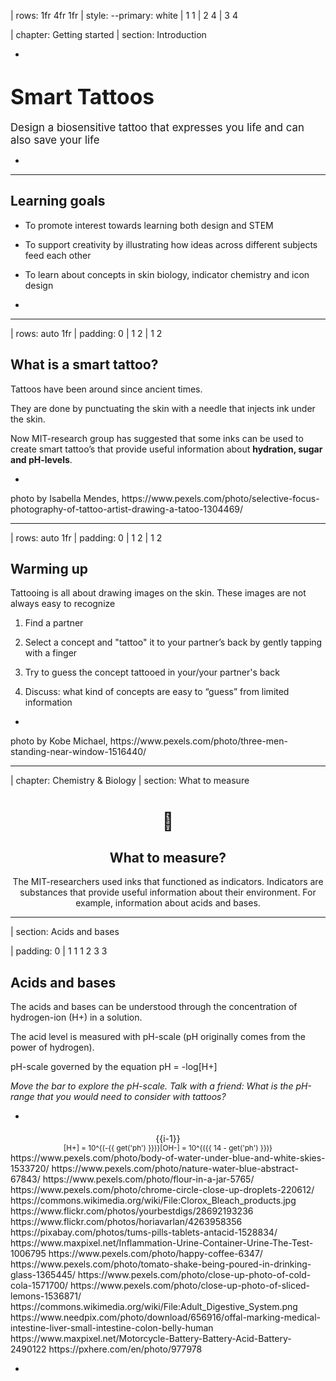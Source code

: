 | rows: 1fr 4fr 1fr
| style: --primary: white
| 1 1
| 2 4
| 3 4

| chapter: Getting started
| section: Introduction

<Background />

-

# <big>Smart Tattoos</big>

<big>Design a biosensitive tattoo that expresses you life and can also save your life</big>

-

<f-next-button title="Start" />

---

## Learning goals

- To promote interest towards learning both design and STEM

- To support creativity by illustrating how ideas across different subjects feed each other

- To learn about concepts in skin biology, indicator chemistry and icon design

-

---

| rows: auto 1fr
| padding: 0
| 1 2
| 1 2

<div style="padding:var(--content-padding);">

## What is a smart tattoo?

Tattoos have been around since ancient times.

They are done by punctuating the skin with a needle that injects ink under the skin.

Now MIT-research group has suggested that some inks can be used to create smart tattoo’s that provide useful information about **hydration, sugar and pH-levels**.

</div>

-

<f-image src="images/art-artist-drawing-1304469.jpg" />

<f-notes title="credits">
photo by Isabella Mendes,
https://www.pexels.com/photo/selective-focus-photography-of-tattoo-artist-drawing-a-tatoo-1304469/
</f-notes>

---

| rows: auto 1fr
| padding: 0
| 1 2
| 1 2

<section style="padding:var(--content-padding);">

## Warming up

Tattooing is all about drawing images on the skin. These images are not always easy to recognize

1. Find a partner

2. Select a concept and "tattoo" it to your partner’s back by gently tapping with a finger

3. Try to guess the concept tattooed in your/your partner's back

4. Discuss: what kind of concepts are easy to “guess” from limited information

</section>

-

<f-image style="background-position: 40%" src="images/bags-best-friends-daylight-1516440.jpg" />

<f-notes title="credits">
photo by Kobe Michael,
https://www.pexels.com/photo/three-men-standing-near-window-1516440/
</f-notes>

---

| chapter: Chemistry & Biology
| section: What to measure

<center style="flex-direction: column">

# 🧪

## What to measure?

The MIT-researchers used inks that functioned as indicators.
Indicators are substances that provide useful information about their environment.
For example, information about acids and bases.

</center>

---

| section: Acids and bases

| padding: 0
| 1 1 1 2 3 3

<section>

## Acids and bases

The acids and bases can be understood through the concentration of hydrogen-ion <f-math inline blue>(H+)</f-math> in a solution.

The acid level is measured with pH-scale (pH originally comes from the power of hydrogen).

pH-scale governed by the equation <f-math inline>pH = -log[H+]</f-math>

<f-slider set="ph" :value=7 :to=14 integer title="ph: " style="padding: calc(var(--content-padding)/2) 0" />

_Move the bar to explore the pH-scale. Talk with a friend: What is the pH-range that you would need to consider with tattoos?_

</section>

-

<section>
<div style="display: flex; align-items: center; flex-direction: column; position: relative">
  <f-artboard :width="280" :height="300" :step="20" style="margin-top: 5px" >
  	<f-line :x1="40" :y1="310 - i*20" :x2="240" :y2="310 - i*20" v-for="i in 15" />
    <f-rect style="transition: all .2s ease-in-out" :x="-100" :y="-290" :stroke="none" :fill="color('red')" :width="40" :height="280 - get('ph')*20" :rotation="180"/>
    <f-rect style="transition: all .2s ease-in-out" :x="-220" :y="-290" :stroke="none" :fill="color('blue')" :width="40" :height="get('ph')*20" :rotation="180"/>
    <f-text :x="20" :y="313 - i*20" v-for="i in 15">{{i-1}}</f-text>
  </f-artboard>
  <div style="display: flex; justify-content: center"> 
    <small>
      <f-math inline :update="get('ph')">
      [H+] = 10^{(-{{ get('ph') }})}
      </f-math>
    </small>  
    <small>
      <f-math inline :update="get('ph')">
      [OH-] = 10^{({{ 14 - get('ph') }})}
      </f-math>
    </small>
    </div>
</div>
</section>

<f-notes title="credits">
https://www.pexels.com/photo/body-of-water-under-blue-and-white-skies-1533720/
https://www.pexels.com/photo/nature-water-blue-abstract-67843/
https://www.pexels.com/photo/flour-in-a-jar-5765/
https://www.pexels.com/photo/chrome-circle-close-up-droplets-220612/
https://commons.wikimedia.org/wiki/File:Clorox_Bleach_products.jpg
https://www.flickr.com/photos/yourbestdigs/28692193236
https://www.flickr.com/photos/horiavarlan/4263958356
https://pixabay.com/photos/tums-pills-tablets-antacid-1528834/
https://www.maxpixel.net/Inflammation-Urine-Container-Urine-The-Test-1006795
https://www.pexels.com/photo/happy-coffee-6347/
https://www.pexels.com/photo/tomato-shake-being-poured-in-drinking-glass-1365445/
https://www.pexels.com/photo/close-up-photo-of-cold-cola-1571700/
https://www.pexels.com/photo/close-up-photo-of-sliced-lemons-1536871/
https://commons.wikimedia.org/wiki/File:Adult_Digestive_System.png
https://www.needpix.com/photo/download/656916/offal-marking-medical-intestine-liver-small-intestine-colon-belly-human
https://www.maxpixel.net/Motorcycle-Battery-Battery-Acid-Battery-2490122
https://pxhere.com/en/photo/977978
</f-notes>

-

<div style="position: relative; height: 100%">
<big style="
color: var(--white); 
z-index: 1; 
padding: var(--content-padding); 
position: absolute; 
bottom: 0; 
left: 0; 
right: 0;
background: linear-gradient(to bottom, rgba(0,0,0,0) 0%,rgba(0,0,0,0.65) 100%);
">{{ ['Battery acid','Stomach acid','Lemon juice','Soda','Tomato juice','Black coffee','Urine (average)','Pure water','Seawater','Baking Soda','Antacid tablets','Soap','Ammonia','Bleach','Drain cleaner'][get('ph')] }}</big>
<f-image style="z-index: -1; position: absolute; left: 0; top: 0; bottom: 0; right: 0; background-position: center center; background-size: cover" :src="'images/ph/' + get('ph') + '.jpg'" />
</div>

---

| section: Indicators
| padding: 0

<section>

## Indicators

move the pH-bar. Why does the color change?

<f-slider set="ph" :value=7 :to=14 integer title="ph: "  style="padding: calc(var(--content-padding)/2) 0" />

_When designing your indicator, you may need to consider the visibility of the color change. How accurate is the information offered by the color change?_

<div style="display: flex">

> <small><small>Phenol red: The structural parts indicated by the red color undergo changes as the pH is increased changing the colour of the molecule.</small></small>

<img style="width: auto" src="images/phenol.png" />

</div>

</section>

-

<div :style="{backgroundColor: hsl(56-get('ph')*4,80,70,1)}" style="position: relative; height: 100%">
<f-image style="position: absolute; left: 0; top: 0; bottom: 0; right: 0; background-size: cover" src="images/glass.png" />
</div>

---

| chapter: Semiotics & design
| section: Designing things

<center style="flex-direction: column">

# 👩‍🎨

## Designing <strike>a symbol</strike> <strike>an icon</strike> <strike>a pictogram</strike> a tattoo

Now we have to think about how our tattoo looks, feels, and most importantly - functions!

</center>

---

| padding: 0
| style: overflow: hidden

<div style="padding: var(--content-padding);">

## Life or death?

How can you make sure that others understand what your tattoo is about?

Try to visualise some abstract phenomena, like life (or death), by sketching something on a piece of paper.

After you've finished, show your creation to others, or draw it on a whiteboard.

What did you draw, and why? Does it differ from your friend's drawings?
Why do we use these particular things to mean something, can everyone understand them the same way everywhere else, in all situations?

</div>

-

<div style=" position: relative;
    overflow: hidden;
    width: 100%;
    height: 100%;">
<f-scene responsive >
  <f-group position="1 1">
    <f-rotation :duration="30000">
      <f-spin-pattern count="6" :scale="1" :r="0.9">
        <f-text :scale="4">💀</f-text>
      </f-spin-pattern>
    </f-rotation>
    <f-rotation :duration="60000">
      <f-spin-pattern count="12" :scale="1" :r="2" rotation="30">
        <f-text :scale="4">😇</f-text>
      </f-spin-pattern>
    </f-rotation>
  </f-group>
</f-scene>
</div>

---

| padding: 0
| section: Glossary of signs

<div style="
  padding: var(--content-padding); 
  background-color: var(--white);
  border-radius: 0 0 1rem 0;
  box-shadow: 0 0 10rem 10rem var(--white);
">

## What are we talking about?

The study of how we describe meaning to something is called **semiotics**. The main subject of semiotics is the **sign**, i. e. something that has meaning to someone else, in some context. **symbol** is a type of sign, and a **pictogram** is a type of visual symbol, that could also be called an **icon**.

</div>

-

<EmojiBg />

---

| section: Context is key
| padding: 0

<div style="
  padding: var(--content-padding); 
  background-color: var(--white);
  border-radius: 0 0 1rem 0;
  box-shadow: 0 0 10rem 10rem var(--white);
">

## Context is key

Symbols are always understood in some **context**. The symbol ☠️ could refer to a dangerous area, a poisonous liquid, or a jolly pirate ship at a kid's birthday party.

Symbols can also mean different things to different people. Symbols are **conventional**, which mean that they are agreed upon to mean something, and not everyone may know all of these agreements. A kid may link the ☠️ symbol to pirates of the Carribean, a doctor in a hospital to something else entirely.

</div>

-

<EmojiBg />

---

| section: Form & Style
| padding: 0

<div style="
  padding: var(--content-padding); 
  background-color: var(--white);
  border-radius: 0 0 1rem 0;
  box-shadow: 0 0 10rem 10rem var(--white);
">

## Form or function?

The way a symbol is presented is also part of the context. Simple lines and bold swatches of color are usually more readable at a glance. Detailed drawings are more decorative, but don't convey information that easily. For that reason, different styles are used for different purposes - if the purpose is to convey important information quickly, then the symbol should be as simple (readable) as possible.

If the functionality of the symbol is not that important, or the main function of the symbol is to be decorative, then there is more room to experiment with the form - or how the symbol looks like.

</div>

-

<EmojiBg />

---

## Style or substance?

Think and discuss - what are the things you need to pay attention to when designing a good icon? What are the dos and the don't-s?

To your right there are three sets of symbols, or icons, of different level of detail and style of drawing.
Try to think, in what context, and for what these could be used, and try to sketch the missing icon in the corresponding style.

When you have finished, click the button to reveal the original icon design and compare it to your result.

What is better in your design, what could still be improved?

-

<f-value :value="['./images/beverages_icons_missing.png', './images/beverages_icons.png']" set="bevs" />
<img :src="get('bevs', [])[get('bevs_index')]" />
<f-toggle title="Show the cup of tea" set="bevs_index" />

<f-value :value="['./images/candy_icons_missing.png', './images/candy_icons.png']" set="candy" />
<img :src="get('candy', [])[get('candy_index')]" />
<f-toggle title="Show the bag of popcorn" set="candy_index" />

<f-value :value="['./images/fastfood_icons_missing.png', './images/fastfood_icons.png']" set="food" />
<img :src="get('food', [])[get('food_index')]" />
<f-toggle title="Show the double cheeseburger" set="food_index" />

---

| chapter: Testing the tattoo
| section: Back to tattooing

## Back to tattooing

Tattoos have always had strong symbolic meaning - **cultural**, to convey some message about the bearer to other members of society - and / or **personal**, to mean something to the bearer herself.

What meaning or function would your **smart tattoo** have? Would it be personal, functional or cultural? Does it have to be understood by everyone, at a glance? Or could it be secret and personal, only understood by the bearer?

Tattoos become blurry over time and lose their sharpness. Think about how you should design icons for tattoos to reduce these effects?

-

**_ERIK: photo / illustration pls_**

---

| section: Deciding the conditions

## Deciding the conditions

In theory, chemicals can be engineered to react to any type of a condition in human body and produce a color.
Decide with your pair a condition that would be important to make visible or measurable with a tattoo.
Justify your choice with arguments.
Write down the condition to a piece of paper.

-

**_ERIK: photo / illustration pls_**

---

| section: Creating the appearance

## Creating the appearance

Sketch out the appearance of the smart tattoo, considering

1. the basics of icon design

2. the cultural context of the symbol

3. the specifics of the 'material'

4. the basic principles of pictography and icon design

### Time to test your tattoo

After sketching it is time to look how your tattoo would look like. Test your design in real life,
by sketching it on a friend 😃, and/or by uploading it to the tattoo-simulator on the next slide.

-

**_ERIK: photo / illustration pls_**

---

<Simulator />

---

| section: Further activities

## Share your ideas

With the assistance of your paper share your ideas about your design and smart tattoos in general.

-

**_ERIK: photo maybe_**

---

## Continue

The learning never stops. For example, you can next learn about:
chemistry of inks by conducting experiments
Tattoo permanence model by conducting biological experiments

**_RICHARDS PRACTICAL MATERIAL WHERE?_**

-
